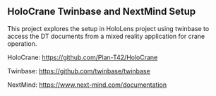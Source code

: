 ## HoloCrane Twinbase and NextMind Setup


This project explores the setup in HoloLens project using twinbase to access the DT documents from a mixed reality application for crane operation. 

HoloCrane: https://github.com/Plan-T42/HoloCrane

Twinbase: https://github.com/twinbase/twinbase

NextMind: https://www.next-mind.com/documentation
